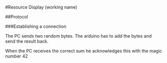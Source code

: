 #Resource Display (working name)

##Protocol

###Establishing a connection

The PC sends two random bytes. The arduino has to add the bytes and send the result back. 

When the PC receives the correct sum he acknowledges this with the magic number 42
